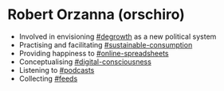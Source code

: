 # Robert Orzanna (orschiro)
- Involved in envisioning [#degrowth](https://degrowth.org/) as a new political system
- Practising and facilitating [#sustainable-consumption](http://scorai.org/)
- Providing happiness to [#online-spreadsheets](https://www.sheetgo.com/) 
- Conceptualising [#digital-consciousness](https://docs.google.com/forms/d/e/1FAIpQLSfQxg83OkZXvENghHG3YgQd43Ou_Wt3fDZVPmIVvGY96pugzQ/viewform)
- Listening to [#podcasts](https://gist.github.com/orschiro/6d1d4d38c396498fd45b9722701858c9)
- Collecting [#feeds](http://www.feedbucket.com/?src=http%3A%2F%2Ffeed.informer.com%2Fdigests%2FBV3S5OMUV3%2Ffeeder.rss)
